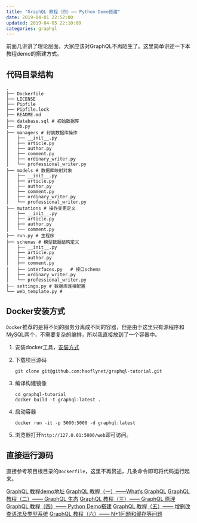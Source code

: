 ```yaml
---
title: "GraphQL 教程（四）—— Python Demo搭建"
date: 2019-04-01 22:52:00
updated: 2019-04-05 22:10:00
categories: graphql
---
```


前面几讲讲了理论层面，大家应该对GraphQL不再陌生了。这里简单讲述一下本教程demo的搭建方式。

## 代码目录结构

```shell
.
├── Dockerfile
├── LICENSE
├── Pipfile
├── Pipfile.lock
├── README.md
├── database.sql # 初始数据库
├── db.py
├── managers # 封装数据库操作
│   ├── __init__.py
│   ├── article.py
│   ├── author.py
│   ├── comment.py
│   ├── ordinary_writer.py
│   └── professional_writer.py
├── models # 数据库映射对象
│   ├── __init__.py
│   ├── article.py
│   ├── author.py
│   ├── comment.py
│   ├── ordinary_writer.py
│   └── professional_writer.py
├── mutations # 操作变更定义
│   ├── __init__.py
│   ├── article.py
│   ├── author.py
│   └── comment.py
├── run.py # 主程序
├── schemas # 模型数据结构定义
│   ├── __init__.py
│   ├── article.py
│   ├── author.py
│   ├── comment.py
│   ├── interfaces.py	# 接口schema
│   ├── ordinary_writer.py
│   └── professional_writer.py
├── settings.py # 数据库连接配置
└── web_template.py # 
```

<!--more-->

## Docker安装方式

`Docker`推荐的是将不同的服务分离成不同的容器，但是由于这里只有源程序和MySQL两个，不需要复杂的编排，所以我直接放到了一个容器中。

1. 安装docker工具，[安装方式](https://haofly.net/docker/index.html)

2. 下载项目源码

   ```shell
   git clone git@github.com:haoflynet/graphql-tutorial.git
   ```

3. 编译构建镜像

   ```shell
   cd graphql-tutorial
   docker build -t graphql:latest .
   ```

4. 启动容器

   ```shell
   docker run -it -p 5000:5000 -d graphql:latest
   ```

5. 浏览器打开`http://127.0.01:5000/web`即可访问。

## 直接运行源码

直接参考项目根目录的`Dockerfile`，这里不再赘述，几条命令即可将代码运行起来。





[GraphQL 教程demo地址](https://github.com/haoflynet/graphql-tutorial)
[GraphQL 教程（一）——What’s GraphQL](https://haofly.net/graphql-tutorial-1/)
[GraphQL 教程（二）—— GraphQL 生态](https://haofly.net/graphql-tutorial-2/)
[GraphQL 教程（三）—— GraphQL 原理](https://haofly.net/graphql-tutorial-3/)
[GraphQL 教程（四）—— Python Demo搭建](https://haofly.net/graphql-tutorial-4/)
[GraphQL 教程（五）—— 增删改查语法及类型系统](https://haofly.net/graphql-tutorial-5/)
[GraphQL 教程（六）—— N+1问题和缓存等问题](https://haofly.net/graphql-tutorial-6/)